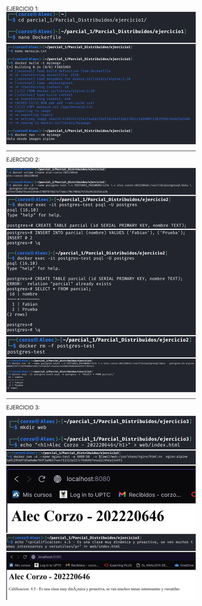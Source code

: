 EJERCICIO 1:
![Crear Dockerfile](ejercicio1/imagen_2025-09-03_195714557.png)
![](ejercicio1/imagen_2025-09-03_195724300.png)

---------------------


EJERCICIO 2:

![](imagen_2025-09-03_200329629.png)
![](imagen_2025-09-03_200340583.png)
![](imagen_2025-09-03_200350531.png)
![](imagen_2025-09-03_200357150.png)
![](imagen_2025-09-03_200405692.png)

------------------------------

EJERCICIO 3:

![](ejercicio3/imagen_2025-09-03_195150606.png)
![](ejercicio3/imagen_2025-09-03_195201334.png)
![](ejercicio3/imagen_2025-09-03_195613337.png)
![](ejercicio3/imagen_2025-09-03_201042482.png)
![](ejercicio3/imagen_2025-09-03_195555908.png)
